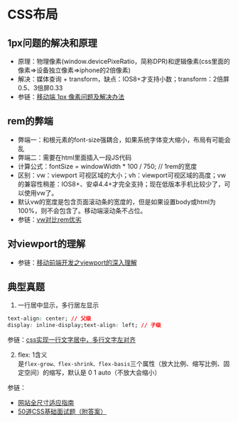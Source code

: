 # CSS布局

## 1px问题的解决和原理
* 原理：物理像素(window.devicePixeRatio，简称DPR)和逻辑像素(css里面的像素=>设备独立像素=>iphone的2倍像素)
* 解决：媒体查询 + transform，缺点：IOS8+才支持小数；transform：2倍屏0.5、3倍屏0.33
* 参链：[移动端 1px 像素问题及解决办法](https://www.jianshu.com/p/31f8907637a6)

## rem的弊端
* 弊端一：和根元素的font-size强耦合，如果系统字体变大缩小，布局有可能会乱
* 弊端二：需要在html里面插入一段JS代码
* 计算公式：fontSize = windowWidth * 100 / 750; // 1rem的宽度
* 区别：vw：viewport 可视区域的大小；vh：viewport可视区域的高度；vw的兼容性稍差：IOS8+、安卓4.4+才完全支持；现在低版本手机比较少了，可以使用vw了。
* 默认vw的宽度是包含页面滚动条的宽度的，但是如果设置body或html为100%，则不会包含了。移动端滚动条不占位。
* 参链：[vw对比rem优劣](https://blog.csdn.net/weixin_42554191/article/details/106288738)

## 对viewport的理解
* 参链：[移动前端开发之viewport的深入理解](https://www.cnblogs.com/2050/p/3877280.html)

## 典型真题
1. 一行居中显示，多行居左显示
```css
text-align: center; // 父级
display: inline-display;text-align: left; // 子级
```
参链：[css实现一行文字居中，多行文字左对齐](https://www.cnblogs.com/flxy-1028/p/6079681.html)

2. flex: 1含义  
是`flex-grow、flex-shrink、flex-basis`三个属性（放大比例、缩写比例、固定空间）的缩写，默认是 0 1 auto（不放大会缩小）

参链：
* [网站全尺寸适应指南](https://juejin.cn/post/6975845418265477150)
* [50道CSS基础面试题（附答案）](https://segmentfault.com/a/1190000013325778)